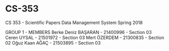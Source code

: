 # CS-353
CS 353 - Scientific Papers Data Management System
Spring 2018

GROUP 1 - MEMBERS
Berke Deniz BAŞARAN - 21400996 - Section 03
Ceren UYSAL - 21501972 - Section 03
Mert ÖZERDEM - 21300835 - Section 02
Oğuz Kaan AĞAÇ - 21503895 - Section 03
